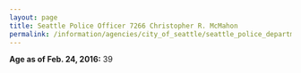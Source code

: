 ```yaml
---
layout: page
title: Seattle Police Officer 7266 Christopher R. McMahon
permalink: /information/agencies/city_of_seattle/seattle_police_department/copbook/7266/
---
```


**Age as of Feb. 24, 2016:** 39
